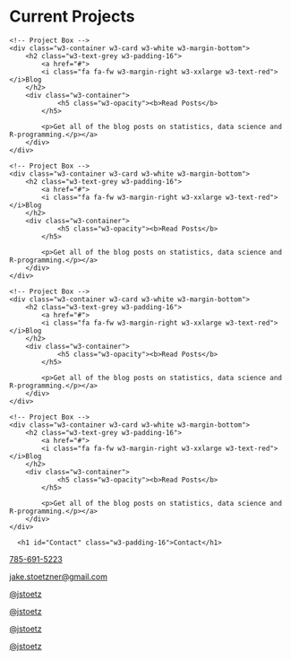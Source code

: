 
<!-- Second Grid -->
<div class="w3-row-padding w3-light-grey w3-padding-64 w3-container">
  <div class="w3-content">

<h1 id="Current Projects" class="w3-padding-16">Current Projects</h1>

	<!-- Project Box -->
	<div class="w3-container w3-card w3-white w3-margin-bottom">
		<h2 class="w3-text-grey w3-padding-16">
			<a href="#">
			<i class="fa fa-fw w3-margin-right w3-xxlarge w3-text-red"></i>Blog
		</h2>
		<div class="w3-container">
          		<h5 class="w3-opacity"><b>Read Posts</b>
			</h5>
			
			<p>Get all of the blog posts on statistics, data science and R-programming.</p></a>
  		</div>
	</div>

	<!-- Project Box -->
	<div class="w3-container w3-card w3-white w3-margin-bottom">
		<h2 class="w3-text-grey w3-padding-16">
			<a href="#">
			<i class="fa fa-fw w3-margin-right w3-xxlarge w3-text-red"></i>Blog
		</h2>
		<div class="w3-container">
          		<h5 class="w3-opacity"><b>Read Posts</b>
			</h5>
			
			<p>Get all of the blog posts on statistics, data science and R-programming.</p></a>
  		</div>
	</div>

	<!-- Project Box -->
	<div class="w3-container w3-card w3-white w3-margin-bottom">
		<h2 class="w3-text-grey w3-padding-16">
			<a href="#">
			<i class="fa fa-fw w3-margin-right w3-xxlarge w3-text-red"></i>Blog
		</h2>
		<div class="w3-container">
          		<h5 class="w3-opacity"><b>Read Posts</b>
			</h5>
			
			<p>Get all of the blog posts on statistics, data science and R-programming.</p></a>
  		</div>
	</div>
	
	<!-- Project Box -->
	<div class="w3-container w3-card w3-white w3-margin-bottom">
		<h2 class="w3-text-grey w3-padding-16">
			<a href="#">
			<i class="fa fa-fw w3-margin-right w3-xxlarge w3-text-red"></i>Blog
		</h2>
		<div class="w3-container">
          		<h5 class="w3-opacity"><b>Read Posts</b>
			</h5>
			
			<p>Get all of the blog posts on statistics, data science and R-programming.</p></a>
  		</div>
	</div>
   

   </div>
</div>


<!-- Third Grid -->
<div class="w3-row-padding w3-padding-64 w3-container">
  <div class="w3-content">
   
      <h1 id="Contact" class="w3-padding-16">Contact</h1>

 <div class="w3-white w3-text-grey w3-card-4 w3-margin-bottom">
        <div class="w3-container">
          <p><a href="tel:1-785-691-5223"><i class="fa fa-phone-square fa-fw w3-margin-right w3-xlarge w3-text-orange"></i>785-691-5223</a></p>
         <p><a href="mailto:jake.stoetzner@gmail.com"><i class="fa fa-envelope fa-fw w3-margin-right w3-xlarge w3-text-orange"></i>jake.stoetzner@gmail.com</a></p>
	<p><a href="https://twitter.com/jstoetz"><i class="fa fa-twitter fa-fw w3-margin-right w3-xlarge w3-text-orange"></i>@jstoetz</a></p>
	<p><a href="https://www.linkedin.com/in/jstoetz/"><i class="fa fa-linkedin fa-fw w3-margin-right w3-xlarge w3-text-orange"></i>@jstoetz</a></p>
	<p><a href="https://www.facebook.com/jstoetz/"><i class="fa fa-facebook fa-fw w3-margin-right w3-xlarge w3-text-orange"></i>@jstoetz</a></p>
	<p><a href="https://www.instagram.com/jstoetz/"><i class="fa fa-instagram fa-fw w3-margin-right w3-xlarge w3-text-orange"></i>@jstoetz</a></p>
  </div>
</div>


